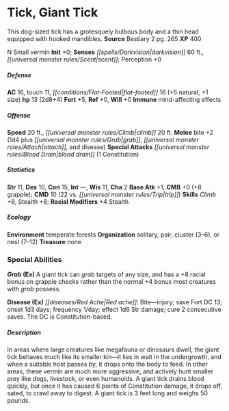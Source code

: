 ﻿---
cssclass: [monsters]
title1: Tick, Giant Tick
desc_short: This dog-sized tick has a grotesquely bulbous body and a thin head equipped
  with hooked mandibles.
title2: Giant Tick
CR: 1
sources:
- name: Bestiary 2
  page: 265
  link: http://paizo.com/pathfinderRPG/v5748btpy8hif
XP: 400
alignment: N
size: Small
type: vermin
initiative:
  bonus: 0
senses:
  darkvision: 60
  scent: true
AC:
  AC: 16
  touch: 11
  flat_footed: 16
  components:
    natural: 5
    size: 1
HP:
  HP: 13
  long: 2d8+4
saves:
  fort: 5
  ref: 0
  will: 0
immunities:
- mind-affecting effects
speeds:
  base: 20
  climb: 20
attacks:
  melee:
  - - text: bite +2 (1d4 plus grab, attach, and disease)
      entries:
      - - damage: 1d4
        - effect: grab
        - effect: attach
        - effect: disease
      attack: bite
      bonus:
      - 2
  special:
  - blood drain (1 Constitution)
ability_scores:
  STR: 11
  DEX: 10
  CON: 15
  INT:
  WIS: 11
  CHA: 2
BAB: 1
CMB: 0
CMB_other: +8 grapple
CMD: 10
CMD_other: 22 vs. trip
skills:
  Climb: 8
  Stealth: 8
  Perception: 0
  _racial_mods:
    Stealth:
      _: 4
ecology:
  environment: temperate forests
  organization: solitary, pair, cluster (3-6), or nest (7-12)
  treasure_type: none
special_abilities:
  Grab (Ex): A giant tick can grab targets of any size, and has a +8 racial bonus
    on grapple checks rather than the normal +4 bonus most creatures with grab possess.
  Disease (Ex): 'Red ache: Bite-injury; save Fort DC 13; onset 1d3 days; frequency
    1/day; effect 1d6 Str damage; cure 2 consecutive saves. The DC is Constitution-based.'
desc_long: In areas where large creatures like megafauna or dinosaurs dwell, the giant
  tick behaves much like its smaller kin-it lies in wait in the undergrowth, and when
  a suitable host passes by, it drops onto the body to feed. In other areas, these
  vermin are much more aggressive, and actively hunt smaller prey like dogs, livestock,
  or even humanoids. A giant tick drains blood quickly, but once it has caused 6 points
  of Constitution damage, it drops off, sated, to crawl away to digest. A giant tick
  is 3 feet long and weighs 50 pounds.

---

# Tick, Giant Tick
This dog-sized tick has a grotesquely bulbous body and a thin head equipped with hooked mandibles.
**Source** Bestiary 2 pg. 265
**XP** 400

N Small vermin
**Init** +0; **Senses** _[[spells/Darkvision|darkvision]]_ 60 ft., _[[universal monster rules/Scent|scent]]_; Perception +0

##### Defense

**AC** 16, touch 11, _[[conditions/Flat-Footed|flat-footed]]_ 16 (+5 natural, +1 size)
**hp** 13 (2d8+4)
**Fort** +5, **Ref** +0, **Will** +0
**Immune** mind-affecting effects

##### Offense
**Speed** 20 ft., _[[universal monster rules/Climb|climb]]_ 20 ft.
**Melee** bite +2 (1d4 plus _[[universal monster rules/Grab|grab]]_, _[[universal monster rules/Attach|attach]]_, and disease)
**Special Attacks** _[[universal monster rules/Blood Drain|blood drain]]_ (1 Constitution)

##### Statistics
**Str** 11, **Dex** 10, **Con** 15, **Int** —, **Wis** 11, **Cha** 2
**Base Atk** +1; **CMB** +0 (+8 grapple); **CMD** 10 (22 vs. _[[universal monster rules/Trip|trip]]_)
**Skills** _Climb_ +8, Stealth +8; **Racial Modifiers** +4 Stealth

##### Ecology

**Environment** temperate forests
**Organization** solitary, pair, cluster (3–6), or nest (7–12)
**Treasure** none

### Special Abilities

**_Grab_ (Ex)** A giant tick can _grab_ targets of any size, and has a +8 racial bonus on grapple checks rather than the normal +4 bonus most creatures with _grab_ possess.

**Disease (Ex)** _[[diseases/Red Ache|Red ache]]_: Bite—injury; save Fort DC 13; onset 1d3 days; frequency 1/day; effect 1d6 Str damage; cure 2 consecutive saves. The DC is Constitution-based.

##### Description

In areas where large creatures like megafauna or dinosaurs dwell, the giant tick behaves much like its smaller kin—it lies in wait in the undergrowth, and when a suitable host passes by, it drops onto the body to feed. In other areas, these vermin are much more aggressive, and actively hunt smaller prey like dogs, livestock, or even humanoids. A giant tick drains blood quickly, but once it has caused 6 points of Constitution damage, it drops off, sated, to crawl away to digest. A giant tick is 3 feet long and weighs 50 pounds.